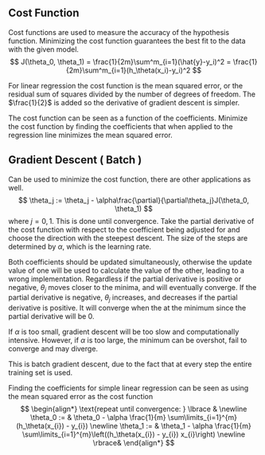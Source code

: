 ## Cost Function

Cost functions are used to measure the accuracy of the hypothesis function. Minimizing the cost function guarantees the best fit to the data with the given model.
$$
J(\theta_0, \theta_1) = \frac{1}{2m}\sum^m_{i=1}(\hat{y}-y_i)^2 = \frac{1}{2m}\sum^m_{i=1}(h_\theta(x_i)-y_i)^2
$$

For linear regression the cost function is the mean squared error, or the residual sum of squares divided by the number of degrees of freedom. The $\frac{1}{2}$ is added so the derivative of gradient descent is simpler.

The cost function can be seen as a function of the coefficients. Minimize the cost function by finding the coefficients that when applied to the regression line minimizes the mean squared error.

## Gradient Descent ( Batch )

Can be used to minimize the cost function, there are other applications as well.
$$
\theta_j := \theta_j - \alpha\frac{\partial}{\partial\theta_j}J(\theta_0, \theta_1)
$$
where $j=0,1$. This is done until convergence. Take the partial derivative of the cost function with respect to the coefficient being adjusted for and choose the direction with the steepest descent. The size of the steps are determined by $\alpha$, which is the learning rate.

Both coefficients should be updated simultaneously, otherwise the update value of one will be used to calculate the value of the other, leading to a wrong implementation. Regardless if the partial derivative is positive or negative, $\theta_j$ moves closer to the minima, and will eventually converge. If the partial derivative is negative, $\theta_j$ increases, and decreases if the partial derivative is positive. It will converge when the at the minimum since the partial derivative will be 0.

If $\alpha$ is too small, gradient descent will be too slow and computationally intensive. However, if $\alpha$ is too large, the minimum can be overshot, fail to converge and may diverge.

This is batch gradient descent, due to the fact that at every step the entire training set is used.

Finding the coefficients for simple linear regression can be seen as using the mean squared error as the cost function
$$
\begin{align*} \text{repeat until convergence: } \lbrace & \newline \theta_0 := & \theta_0 - \alpha \frac{1}{m} \sum\limits_{i=1}^{m}(h_\theta(x_{i}) - y_{i}) \newline \theta_1 := & \theta_1 - \alpha \frac{1}{m} \sum\limits_{i=1}^{m}\left((h_\theta(x_{i}) - y_{i}) x_{i}\right) \newline \rbrace& \end{align*}
$$
